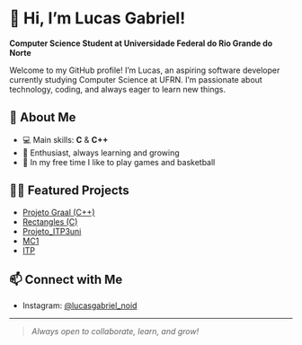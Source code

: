 # 👋 Hi, I’m Lucas Gabriel!

**Computer Science Student at Universidade Federal do Rio Grande do Norte**

Welcome to my GitHub profile! I’m Lucas, an aspiring software developer currently studying Computer Science at UFRN. I’m passionate about technology, coding, and always eager to learn new things.

## 🚀 About Me
- 💻 Main skills: **C** & **C++**
- 🌱 Enthusiast, always learning and growing
- 🏀 In my free time I like to play games and basketball

## 🧑‍💻 Featured Projects

- [Projeto Graal (C++)](https://github.com/selan-active-classes/t02-projeto-graal-lucas1noid)
- [Rectangles (C)](https://github.com/selan-active-classes/a01-rectangles-lucas1noid)
- [Projeto_ITP3uni](https://github.com/lucas1noid/Projeto_ITP3uni)
- [MC1](https://github.com/lucas1noid/MC1)
- [ITP](https://github.com/lucas1noid/ITP)

## 📫 Connect with Me

- Instagram: [@lucasgabriel_noid](https://instagram.com/lucasgabriel_noid)

---

> _Always open to collaborate, learn, and grow!_

<!--
**lucas1noid/lucas1noid** is a ✨ _special_ ✨ repository because its `README.md` (this file) appears on your GitHub profile.

Here are some ideas to get you started:

- 🔭 I’m currently working on ...
- 🌱 I’m currently learning ...
- 👯 I’m looking to collaborate on ...
- 🤔 I’m looking for help with ...
- 💬 Ask me about ...
- 📫 How to reach me: ...
- 😄 Pronouns: ...
- ⚡ Fun fact: ...
-->
